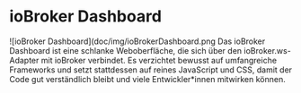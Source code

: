 # ioBroker Dashboard
![ioBroker Dashboard](doc/img/ioBrokerDashboard.png
Das ioBroker Dashboard ist eine schlanke Weboberfläche, die sich über den ioBroker.ws-Adapter mit ioBroker verbindet. Es verzichtet bewusst auf umfangreiche Frameworks und setzt stattdessen auf reines JavaScript und CSS, damit der Code gut verständlich bleibt und viele Entwickler*innen mitwirken können.
